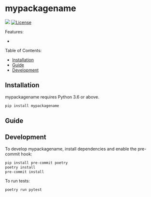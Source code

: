 # mypackagename

[![](https://img.shields.io/pypi/v/mypackagename.svg)](https://pypi.org/pypi/mypackagename/) [![License](https://img.shields.io/badge/License-BSD%203--Clause-blue.svg)](https://opensource.org/licenses/BSD-3-Clause)

<!-- Short description of the package -->

Features:

- <!-- list of features -->

Table of Contents:

- [Installation](#installation)
- [Guide](#guide)
- [Development](#development)

## Installation

mypackagename requires Python 3.6 or above.

```bash
pip install mypackagename
```

## Guide

<!-- Subsections explaining how to use the package -->

## Development

To develop mypackagename, install dependencies and enable the pre-commit hook:

```bash
pip install pre-commit poetry
poetry install
pre-commit install
```

To run tests:

```bash
poetry run pytest
```
